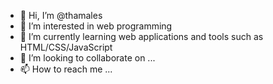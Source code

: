 - 👋 Hi, I’m @thamales
- 👀 I’m interested in web programming
- 🌱 I’m currently learning web applications and tools such as HTML/CSS/JavaScript
- 💞️ I’m looking to collaborate on ...
- 📫 How to reach me ...

<!---
thamales/thamales is a ✨ special ✨ repository because its `README.md` (this file) appears on your GitHub profile.
You can click the Preview link to take a look at your changes.
--->
